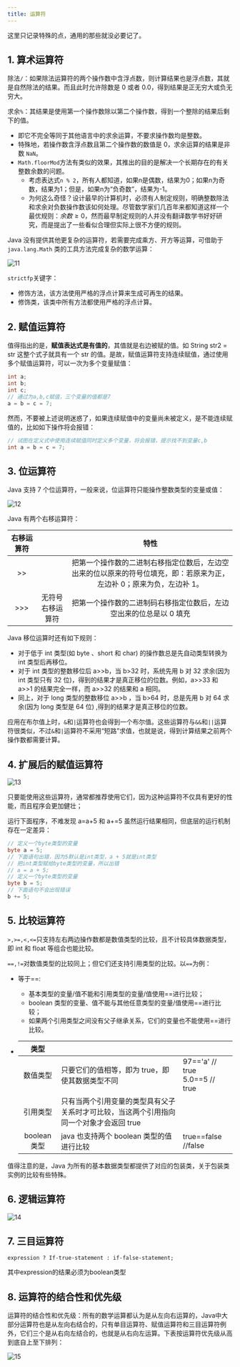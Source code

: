 ```yaml
---
title: 运算符
---
```


这里只记录特殊的点，通用的那些就没必要记了。

## 1. 算术运算符

除法`/`：如果除法运算符的两个操作数中含浮点数，则计算结果也是浮点数，其就是自然除法的结果。而且此时允许除数是 0 或者 0.0，得到结果是正无穷大或负无穷大。

求余`%`：其结果是使用第一个操作数除以第二个操作数，得到一个整除的结果后剩下的值。

- 即它不完全等同于其他语言中的求余运算，不要求操作数均是整数。
- 特殊地，若操作数含浮点数且第二个操作数的数值是 0，求余运算的结果是非数 `NaN`。
- `Math.floorMod`方法有类似的效果，其推出的目的是解决一个长期存在的有关整数余数的问题。
    - 考虑表达式`n % 2`，所有人都知道，如果n是偶数，结果为0；如果n为奇数，结果为1；但是，如果n为“负奇数”，结果为-1。
    - 为何这么奇怪？设计最早的计算机时，必须有人制定规则，明确整数除法和求余对负数操作数该如何处理。尽管数学家们几百年来都知道这样一个最优规则：$余数\ge0$，然而最早制定规则的人并没有翻译数学书好好研究，而是提出了一些看似合理但实际上很不方便的规则。

Java 没有提供其他更复杂的运算符，若需要完成乘方、开方等运算，可借助于 `java.lang.Math` 类的工具方法完成复杂的数学运算：

![11](https://chua-n.gitee.io/figure-bed/notebook/Java/11.png)

`strictfp`关键字：

- 修饰方法，该方法使用严格的浮点计算来生成可再生的结果。
- 修饰类，该类中所有方法都使用严格的浮点计算。

## 2. 赋值运算符

值得指出的是，**赋值表达式是有值的**，其值就是右边被赋的值。如 String str2 = str 这整个式子就具有一个 str 的值。是故，赋值运算符支持连续赋值，通过使用多个赋值运算符，可以一次为多个变量赋值：

```java
int a;
int b;
int c;
// 通过为a,b,c赋值，三个变量的值都是7
a = b = c = 7;
```

然而，不要被上述说明迷惑了，如果连续赋值中的变量尚未被定义，是不能连续赋值的，比如如下操作将会报错：

```java
// 试图在定义式中使用连续赋值同时定义多个变量，将会报错，提示找不到变量c,b
int a = b = c = 7;
```

## 3. 位运算符

Java 支持 7 个位运算符，一般来说，位运算符只能操作整数类型的变量或值：

![12](https://chua-n.gitee.io/figure-bed/notebook/Java/12.png)

Java 有两个右移运算符：

| 右移运算符 |                  |                                                          特性                                                          |
| :--------: | :--------------: | :--------------------------------------------------------------------------------------------------------------------: |
|     >>     |                  | 把第一个操作数的二进制右移指定位数后，左边空出来的位以原来的符号位填充，即：若原来为正，左边补 0；原来为负，左边补 1。 |
|    >>>     | 无符号右移运算符 |                          把第一个操作数的二进制码右移指定位数后，左边空出来的位总是以 0 填充                           |

Java 移位运算时还有如下规则：

-   对于低于 int 类型(如 byte 、short 和 char) 的操作数总是先自动类型转换为 int 类型后再移位。
-   对于 int 类型的整数移位后 a>>b，当 b>32 时，系统先用 b 对 32 求余(因为 int 类型只有 32 位)，得到的结果才是真正移位的位数。例如，a>>33 和 a>>1 的结果完全一样，而 a>>32 的结果和 a 相同。
-   同上，对于 long 类型的整数移位 a>>b ，当 b>64 时，总是先用 b 对 64 求余(因为 long 类型是 64 位) ,得到的结果才是真正移位的位数。

应用在布尔值上时，`&`和`|`运算符也会得到一个布尔值。这些运算符与`&&`和`||`运算符很类似，不过`&`和`|`运算符不采用“短路”求值，也就是说，得到计算结果之前两个操作数都需要计算。

## 4. 扩展后的赋值运算符

![13](https://chua-n.gitee.io/figure-bed/notebook/Java/13.png)

只要能使用这些运算符，通常都推荐使用它们，因为这种运算符不仅具有更好的性能，而且程序会更加健壮；

运行下面程序，不难发现 a=a+5 和 a+=5 虽然运行结果相同，但底层的运行机制存在一定差异：

```java
// 定义一个byte类型的变量
byte a = 5;
// 下面语句出错，因为5默认是int类型，a + 5就是int类型
// 把int类型赋给byte类型的变量，所以出错
// a = a + 5;
// 定义一个byte类型的变量
byte b = 5;
// 下面语句不会出现错误
b += 5;
```

## 5. 比较运算符

`>,>=,<,<=`只支持左右两边操作数都是数值类型的比较，且不计较具体数据类型，即 int 和 float 等组合也能比较。

`==,!=`对数值类型的比较同上；但它们还支持引用类型的比较。以`==`为例：

-   等于==:

    -   基本类型的变量/值不能和引用类型的变量/值使用==进行比较；
    -   boolean 类型的变量、值不能与其他任意类型的变量/值使用==进行比较；
    -   如果两个引用类型之间没有父子继承关系，它们的变量也不能使用==进行比较。

-   |     类型     |                                                              |                                     |
    | :----------: | ------------------------------------------------------------ | ----------------------------------- |
    |   数值类型   | 只要它们的值相等，即为 true，即使其数据类型不同              | 97=='a' // true<br />5.0==5 // true |
    |   引用类型   | 只有当两个引用变量的类型具有父子关系时才可比较，当这两个引用指向同一个对象才会返回 true |                                     |
    | boolean 类型 | java 也支持两个 boolean 类型的值进行比较                     | true==false //false                 |

值得注意的是，Java 为所有的基本数据类型都提供了对应的包装类，关于包装类实例的比较有些特殊。

## 6. 逻辑运算符

![14](https://chua-n.gitee.io/figure-bed/notebook/Java/14.png)

## 7. 三目运算符

`expression ? If-true-statement : if-false-statement;`

其中expression的结果必须为boolean类型

## 8. 运算符的结合性和优先级

运算符的结合性和优先级：所有的数学运算都认为是从左向右运算的，Java中大部分运算符也是从左向右结合的，只有单目运算符、赋值运算符和三目运算符例外，它们三个是从右向左结合的，也就是从右向左运算。下表按运算符优先级从高到底自上至下排列：

![15](https://chua-n.gitee.io/figure-bed/notebook/Java/15.png)

